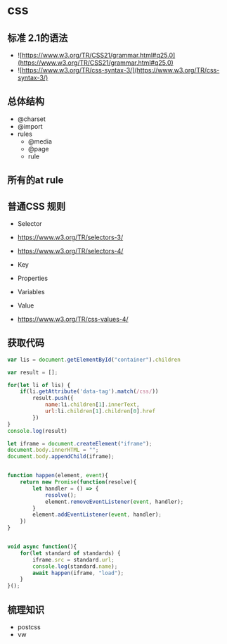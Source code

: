 # css

## 标准 2.1的语法

- ![https://www.w3.org/TR/CSS21/grammar.html#q25.0](https://www.w3.org/TR/CSS21/grammar.html#q25.0)
- ![https://www.w3.org/TR/css-syntax-3/](https://www.w3.org/TR/css-syntax-3/)

## 总体结构
- @charset
- @import
- rules
  - @media
  - @page
  - rule

## 所有的at rule


## 普通CSS 规则

- Selector
 - https://www.w3.org/TR/selectors-3/
 - https://www.w3.org/TR/selectors-4/
 
- Key
 - Properties
 - Variables
- Value
 - https://www.w3.org/TR/css-values-4/


## 获取代码

``` js
var lis = document.getElementById("container").children

var result = [];

for(let li of lis) {
    if(li.getAttribute('data-tag').match(/css/))
        result.push({
            name:li.children[1].innerText,
            url:li.children[1].children[0].href
        })
}
console.log(result)
```

```js
let iframe = document.createElement("iframe");
document.body.innerHTML = "";
document.body.appendChild(iframe);


function happen(element, event){
    return new Promise(function(resolve){
        let handler = () => {
            resolve();
            element.removeEventListener(event, handler);
        }
        element.addEventListener(event, handler);
    })
}


void async function(){
    for(let standard of standards) {
        iframe.src = standard.url;
        console.log(standard.name);
        await happen(iframe, "load");
    }
}();
```
## 梳理知识
- postcss
- vw 